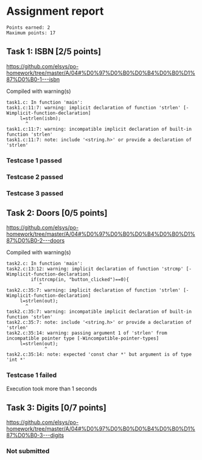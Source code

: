 # Assignment report
```
Points earned: 2
Maximum points: 17
```

## Task 1: ISBN [2/5 points]
https://github.com/elsys/po-homework/tree/master/A/04#%D0%97%D0%B0%D0%B4%D0%B0%D1%87%D0%B0-1---isbn

Compiled with warning(s)
```
task1.c: In function 'main':
task1.c:11:7: warning: implicit declaration of function 'strlen' [-Wimplicit-function-declaration]
     l=strlen(isbn);
       ^
task1.c:11:7: warning: incompatible implicit declaration of built-in function 'strlen'
task1.c:11:7: note: include '<string.h>' or provide a declaration of 'strlen'

```
### Testcase 1 passed
### Testcase 2 passed
### Testcase 3 passed

## Task 2: Doors [0/5 points]
https://github.com/elsys/po-homework/tree/master/A/04#%D0%97%D0%B0%D0%B4%D0%B0%D1%87%D0%B0-2---doors

Compiled with warning(s)
```
task2.c: In function 'main':
task2.c:13:12: warning: implicit declaration of function 'strcmp' [-Wimplicit-function-declaration]
         if(strcmp(in, "button_clicked")==0){
            ^
task2.c:35:7: warning: implicit declaration of function 'strlen' [-Wimplicit-function-declaration]
     l=strlen(out);
       ^
task2.c:35:7: warning: incompatible implicit declaration of built-in function 'strlen'
task2.c:35:7: note: include '<string.h>' or provide a declaration of 'strlen'
task2.c:35:14: warning: passing argument 1 of 'strlen' from incompatible pointer type [-Wincompatible-pointer-types]
     l=strlen(out);
              ^
task2.c:35:14: note: expected 'const char *' but argument is of type 'int *'

```
### Testcase 1 failed
Execution took more than 1 seconds

## Task 3: Digits [0/7 points]
https://github.com/elsys/po-homework/tree/master/A/04#%D0%97%D0%B0%D0%B4%D0%B0%D1%87%D0%B0-3---digits

### Not submitted
